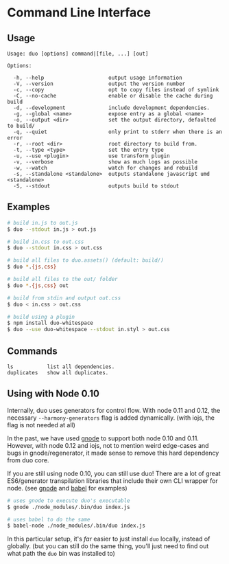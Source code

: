 # Command Line Interface

## Usage

    Usage: duo [options] command|[file, ...] [out]

    Options:

      -h, --help                     output usage information
      -V, --version                  output the version number
      -c, --copy                     opt to copy files instead of symlink
      -C, --no-cache                 enable or disable the cache during build
      -d, --development              include development dependencies.
      -g, --global <name>            expose entry as a global <name>
      -o, --output <dir>             set the output directory, defaulted to build/
      -q, --quiet                    only print to stderr when there is an error
      -r, --root <dir>               root directory to build from.
      -t, --type <type>              set the entry type
      -u, --use <plugin>             use transform plugin
      -v, --verbose                  show as much logs as possible
      -w, --watch                    watch for changes and rebuild
      -s, --standalone <standalone>  outputs standalone javascript umd <standalone>
      -S, --stdout                   outputs build to stdout

## Examples

```bash
# build in.js to out.js
$ duo --stdout in.js > out.js

# build in.css to out.css
$ duo --stdout in.css > out.css

# build all files to duo.assets() (default: build/)
$ duo *.{js,css}

# build all files to the out/ folder
$ duo *.{js,css} out

# build from stdin and output out.css
$ duo < in.css > out.css

# build using a plugin
$ npm install duo-whitespace
$ duo --use duo-whitespace --stdout in.styl > out.css
```

## Commands

    ls           list all dependencies.
    duplicates   show all duplicates.

## Using with Node 0.10

Internally, duo uses generators for control flow. With node 0.11 and 0.12, the
necessary `--harmony-generators` flag is added dynamically. (with iojs, the flag
is not needed at all)

In the past, we have used [gnode](https://www.npmjs.com/package/gnode) to
support both node 0.10 and 0.11. However, with node 0.12 and iojs, not to
mention weird edge-cases and bugs in gnode/regenerator, it made sense to remove
this hard dependency from duo core.

If you are still using node 0.10, you can still use duo! There are a lot of
great ES6/generator transpilation libraries that include their own CLI wrapper
for node. (see [gnode](https://www.npmjs.com/package/gnode#cli-examples) and
[babel](https://babeljs.io/docs/usage/cli/) for examples)

```sh
# uses gnode to execute duo's executable
$ gnode ./node_modules/.bin/duo index.js

# uses babel to do the same
$ babel-node ./node_modules/.bin/duo index.js
```

In this particular setup, it's _far_ easier to just install `duo` locally,
instead of globally. (but you can still do the same thing, you'll just need
to find out what path the `duo` bin was installed to)
